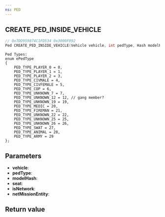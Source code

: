 ```yaml
---
ns: PED
---
```

## CREATE_PED_INSIDE_VEHICLE

```c
// 0x7DD959874C1FD534 0x3000F092
Ped CREATE_PED_INSIDE_VEHICLE(Vehicle vehicle, int pedType, Hash modelHash, int seat, BOOL isNetwork, BOOL netMissionEntity);
```

```
Ped Types:  
enum ePedType  
{  
	PED_TYPE_PLAYER_0 = 0,  
	PED_TYPE_PLAYER_1 = 1,  
	PED_TYPE_PLAYER_2 = 3,  
	PED_TYPE_CIVMALE = 4,  
	PED_TYPE_CIVFEMALE = 5,  
	PED_TYPE_COP = 6,  
	PED_TYPE_UNKNOWN_7 = 7,  
	PED_TYPE_UNKNOWN_12 = 12, // gang member?  
	PED_TYPE_UNKNOWN_19 = 19,  
	PED_TYPE_MEDIC = 20,  
	PED_TYPE_FIREMAN = 21,  
	PED_TYPE_UNKNOWN_22 = 22,  
	PED_TYPE_UNKNOWN_25 = 25,  
	PED_TYPE_UNKNOWN_26 = 26,  
	PED_TYPE_SWAT = 27,  
	PED_TYPE_ANIMAL = 28,  
	PED_TYPE_ARMY = 29  
};  
```

## Parameters
* **vehicle**: 
* **pedType**: 
* **modelHash**: 
* **seat**: 
* **isNetwork**: 
* **netMissionEntity**: 

## Return value
